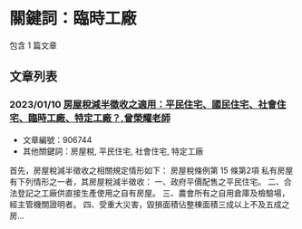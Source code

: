 # 關鍵詞：臨時工廠

包含 1 篇文章

## 文章列表

### 2023/01/10 [房屋稅減半徵收之適用：平民住宅、國民住宅、社會住宅、臨時工廠、特定工廠？,曾榮耀老師](../../articles/906744_%E6%88%BF%E5%B1%8B%E7%A8%85%E6%B8%9B%E5%8D%8A%E5%BE%B5%E6%94%B6%E4%B9%8B%E9%81%A9%E7%94%A8%EF%BC%9A%E5%B9%B3%E6%B0%91%E4%BD%8F%E5%AE%85%E3%80%81%E5%9C%8B%E6%B0%91%E4%BD%8F%E5%AE%85%E3%80%81%E7%A4%BE%E6%9C%83%E4%BD%8F%E5%AE%85%E3%80%81%E8%87%A8%E6%99%82%E5%B7%A5%E5%BB%A0%E3%80%81%E7%89%B9%E5%AE%9A%E5%B7%A5%E5%BB%A0%EF%BC%9F%2C%E6%9B%BE%E6%A6%AE%E8%80%80%E8%80%81%E5%B8%AB.md)
- 文章編號：906744
- 其他關鍵詞：房屋稅, 平民住宅, 社會住宅, 特定工廠

首先，房屋稅減半徵收之相關規定情形如下： 房屋稅條例第 15 條第2項 私有房屋有下列情形之一者，其房屋稅減半徵收： 一、政府平價配售之平民住宅。 二、合法登記之工廠供直接生產使用之自有房屋。 三、農會所有之自用倉庫及檢驗場，經主管機關證明者。 四、受重大災害，毀損面積佔整棟面積三成以上不及五成之房...

